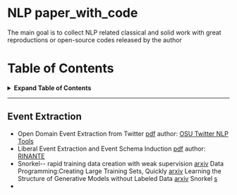# NLP paper_with_code
The main goal is to collect NLP related classical and solid work with great reproductions or open-source codes released by the author

# Table of Contents
<details>

<summary><b>Expand Table of Contents</b></summary><blockquote><p align="justify">



- [NLP paper_with_code](#nlp-paper_with_code)
- [Table of Contents](#table-of-contents)
  - [Event Extraction](#event-extraction)


</p></blockquote></details>

---

## Event Extraction
* Open Domain Event Extraction from Twitter  [pdf](http://citeseerx.ist.psu.edu/viewdoc/download?doi=10.1.1.481.6809&rep=rep1&type=pdf)
author: [OSU Twitter NLP Tools](https://github.com/aritter/twitter_nlp)
* Liberal Event Extraction and Event Schema Induction [pdf](https://pdfs.semanticscholar.org/c949/85d64701ab26a2e5d917e4e8dedc27d7b1e4.pdf)
  author: [RINANTE](https://github.com/HKUST-KnowComp/RINANTE)
* Snorkel-- rapid training data creation with weak supervision  [arxiv](https://arxiv.org/abs/1711.10160)
  Data Programming:Creating Large Training Sets, Quickly [arxiv](https://arxiv.org/abs/1605.07723)
  Learning the Structure of Generative Models without Labeled Data [arxiv](https://arxiv.org/abs/1703.00854)
  Snorkel [s](https://www.snorkel.org/)
* 